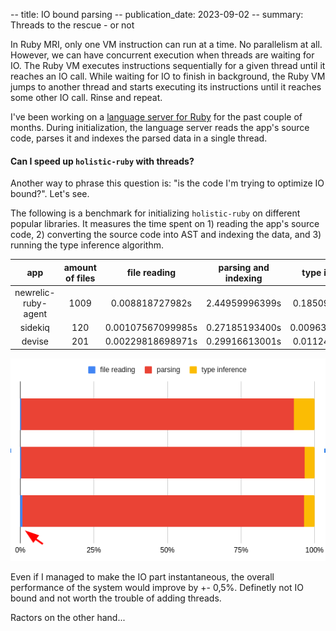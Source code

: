 -- title: IO bound parsing
-- publication_date: 2023-09-02
-- summary: Threads to the rescue - or not

In Ruby MRI, only one VM instruction can run at a time. No parallelism at all. However, we can have concurrent execution when threads are waiting for IO.
The Ruby VM executes instructions sequentially for a given thread until it reaches an IO call.
While waiting for IO to finish in background, the Ruby VM jumps to another thread and starts executing its instructions until it
reaches some other IO call. Rinse and repeat.

I've been working on a [language server for Ruby](https://github.com/luizpvas/holistic-ruby/) for the past couple of months. During initialization,
the language server reads the app's source code, parses it and indexes the parsed data in a single thread.

#### Can I speed up `holistic-ruby` with threads?

Another way to phrase this question is: "is the code I'm trying to optimize IO bound?". Let's see.

The following is a benchmark for initializing `holistic-ruby` on different popular libraries. It measures the time spent on 1) reading the app's source code, 2) converting the source code into AST and indexing the data, and 3) running the type inference algorithm.

app | amount of files | file reading | parsing and indexing | type inference
:---:|:---:|:---:|:---:|:---:
newrelic-ruby-agent | 1009 | 0.008818727982s | 2.44959996399s | 0.185098429999s
sidekiq | 120 | 0.00107567099985s | 0.27185193400s | 0.0096343349996s
devise | 201 | 0.00229818698971s | 0.29916613001s | 0.011243356999s

![benchmark chart result in percentage](/images/06_io_bound_benchmark.png)

Even if I managed to make the IO part instantaneous, the overall performance of the system would improve by +- 0,5%. Definetly not IO bound and not worth the trouble of adding threads.

Ractors on the other hand...
